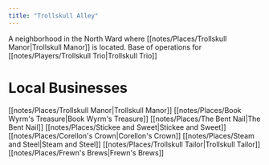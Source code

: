 ```yaml
---
title: "Trollskull Alley"
---
```

A neighborhood in the North Ward where [[notes/Places/Trollskull Manor|Trollskull Manor]] is located. Base of operations for [[notes/Players/Trollskull Trio|Trollskull Trio]]

# Local Businesses
[[notes/Places/Trollskull Manor|Trollskull Manor]]
[[notes/Places/Book Wyrm's Treasure|Book Wyrm's Treasure]]
[[notes/Places/The Bent Nail|The Bent Nail]]
[[notes/Places/Stickee and Sweet|Stickee and Sweet]]
[[notes/Places/Corellon's Crown|Corellon's Crown]]
[[notes/Places/Steam and Steel|Steam and Steel]]
[[notes/Places/Trollskull Tailor|Trollskull Tailor]]
[[notes/Places/Frewn's Brews|Frewn's Brews]]

